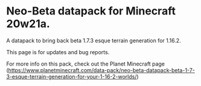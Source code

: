 # Neo-Beta datapack for Minecraft 20w21a.

A datapack to bring back beta 1.7.3 esque terrain generation for 1.16.2.

This page is for updates and bug reports. 

For more info on this pack, check out the Planet Minecraft page (https://www.planetminecraft.com/data-pack/neo-beta-datapack-beta-1-7-3-esque-terrain-generation-for-your-1-16-2-worlds/)
